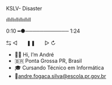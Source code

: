 KSLV- Disaster

ıllıllııllıllııllıll

0:10 ━●────────────  1:24

⇆       ◁ㅤㅤ❚❚ㅤㅤ▷       ↻
- :moyai:🍷 Hi, I’m André
- :brazil: Ponta Grossa PR, Brasil
- :mortar_board: Cursando Técnico em Informática
- :postbox:andre.fogaca.silva@escola.pr.gov.br
